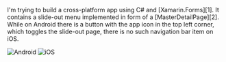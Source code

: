 I'm trying to build a cross-platform app using C# and [Xamarin.Forms][1]. It
contains a slide-out menu implemented in form of a [MasterDetailPage][2]. While
on Android there is a button with the app icon in the top left corner, which
toggles the slide-out page, there is no such navigation bar item on iOS.

![Android](https://raw.githubusercontent.com/perpetual-mobile/FormsMenuIcon/master/screenshots/android.png)
![iOS](https://raw.githubusercontent.com/perpetual-mobile/FormsMenuIcon/master/screenshots/ios.png)
